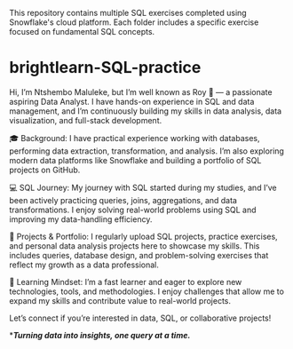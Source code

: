This repository contains multiple SQL exercises completed using Snowflake's cloud platform. Each folder includes a specific exercise focused on fundamental SQL concepts.

# brightlearn-SQL-practice

Hi, I’m Ntshembo Maluleke, but I’m well known as Roy 👋 — a passionate aspiring Data Analyst. I have hands-on experience in SQL and data management, and I’m continuously building my skills in data analysis, data visualization, and full-stack development.

🎓 Background: I have practical experience working with databases, performing data extraction, transformation, and analysis. I’m also exploring modern data platforms like Snowflake and building a portfolio of SQL projects on GitHub.

💻 SQL Journey: My journey with SQL started during my studies, and I’ve been actively practicing queries, joins, aggregations, and data transformations. I enjoy solving real-world problems using SQL and improving my data-handling efficiency.

📂 Projects & Portfolio: I regularly upload SQL projects, practice exercises, and personal data analysis projects here to showcase my skills. This includes queries, database design, and problem-solving exercises that reflect my growth as a data professional.

🚀 Learning Mindset: I’m a fast learner and eager to explore new technologies, tools, and methodologies. I enjoy challenges that allow me to expand my skills and contribute value to real-world projects.

Let’s connect if you’re interested in data, SQL, or collaborative projects!


************Turning data into insights, one query at a time.***********
